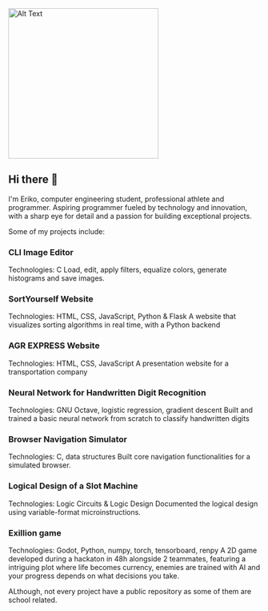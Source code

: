 <img src="https://github.com/user-attachments/assets/2f1e036f-9507-4a75-85d0-140b2f404b72" alt="Alt Text" width="300" height="300">

## Hi there 👋
I'm Eriko, computer engineering student, professional athlete and programmer.
Aspiring programmer fueled by technology and innovation, with a sharp eye for detail 
and a passion for building exceptional projects.

Some of my projects include:

<h3>CLI Image Editor</h3>
Technologies: C
Load, edit, apply filters, equalize colors, generate histograms and save images.
<br>
<h3>SortYourself Website</h3>
Technologies: HTML, CSS, JavaScript, Python & Flask
A website that visualizes sorting algorithms in real time, with a Python backend
<br>
<h3>AGR EXPRESS Website</h3>
Technologies: HTML, CSS, JavaScript
A presentation website for a transportation company
<br>
<h3>Neural Network for Handwritten Digit Recognition</h3>
Technologies: GNU Octave, logistic regression, gradient descent
Built and trained a basic neural network from scratch to classify handwritten digits
<br>
<h3>Browser Navigation Simulator</h3>
Technologies: C, data structures
Built core navigation functionalities for a simulated browser.
<br>
<h3>Logical Design of a Slot Machine</h3>
Technologies: Logic Circuits & Logic Design
Documented the logical design using variable-format microinstructions.
<br>
<h3>Exillion game</h3>
Technologies: Godot, Python, numpy, torch, tensorboard, renpy
A 2D game developed during a hackaton in 48h alongside 2 teammates, featuring
a intriguing plot where life becomes currency, enemies are trained with AI and your
progress depends on what decisions you take.

ALthough, not every project have a public repository as some of them are school related.

<!--
**ErikoNitu/ErikoNitu** is a ✨ _special_ ✨ repository because its `README.md` (this file) appears on your GitHub profile.

Here are some ideas to get you started:

- 🔭 I’m currently working on ...
- 🌱 I’m currently learning ...
- 👯 I’m looking to collaborate on ...
- 🤔 I’m looking for help with ...
- 💬 Ask me about ...
- 📫 How to reach me: ...
- 😄 Pronouns: ...
- ⚡ Fun fact: ...
-->

